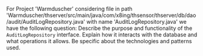 For Project 'Warmduscher' considering file in path 'Warmduscher/thserver/src/main/java/com/x8ing/thsensor/thserver/db/dao/audit/AuditLogRepository.java' with name 'AuditLogRepository.java' we have the following question: 
Describe the purpose and functionality of the `AuditLogRepository` interface. Explain how it interacts with the database and what operations it allows. Be specific about the technologies and patterns used.